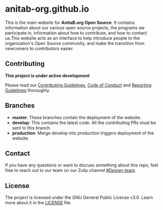 # anitab-org.github.io

This is the main website for **AnitaB.org Open Source**. It contains information about our various open source projects, the programs we participate in, information about how to contribute, and how to contact us.This website acts as an interface to help introduce people to the organization's Open Source community, and make the transition from newcomers to contributors easier.

## Contributing

**This project is under active development**

Please read our [Contributing Guidelines](https://github.com/anitab-org/anitab-org.github.io/blob/develop/CONTRIBUTING.md), [Code of Conduct](https://github.com/anitab-org/anitab-org.github.io/blob/develop/code_of_conduct.md) and [Reporting Guidelines](https://github.com/anitab-org/anitab-org.github.io/blob/develop/reporting_guidelines.md) thoroughly.

## Branches

- **master**: These branches contain the deployment of the website.
- **develop**: This contains the latest code. All the contributing PRs must be sent to this branch.
- **production**: Merge develop into production triggers deployment of the website.

## Contact

If you have any questions or want to discuss something about this repo, feel free to reach out to our team on our Zulip channel [#Design-team](https://anitab-org.zulipchat.com/#narrow/stream/216323-design).

## License

The project is licensed under the GNU General Public License v3.0. Learn more about it in the [LICENSE](https://github.com/anitab-org/anitab-org.github.io/blob/develop/LICENSE) file.
